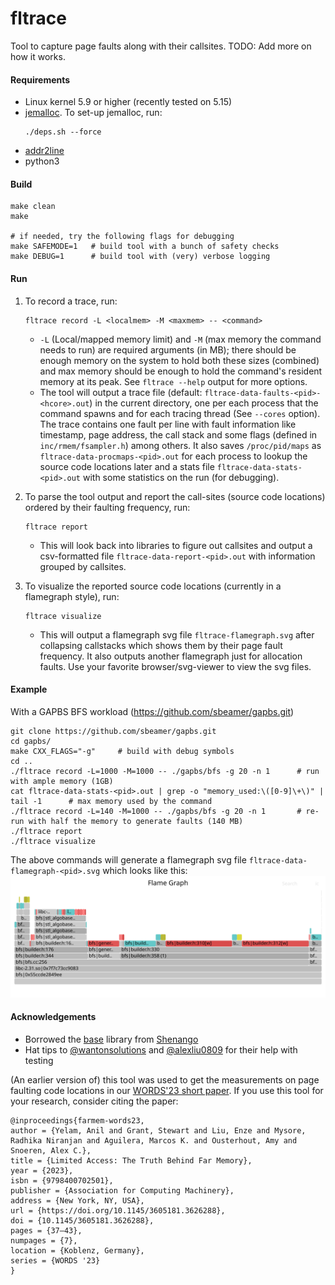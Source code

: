 # fltrace
Tool to capture page faults along with their callsites.
TODO: Add more on how it works.

#### Requirements
- Linux kernel 5.9 or higher (recently tested on 5.15)
- [jemalloc](https://github.com/jemalloc/jemalloc). To set-up jemalloc, run:
    ```
    ./deps.sh --force
    ```
-  [addr2line](https://man7.org/linux/man-pages/man1/addr2line.1.html)
- python3

#### Build
```
make clean
make

# if needed, try the following flags for debugging
make SAFEMODE=1   # build tool with a bunch of safety checks
make DEBUG=1      # build tool with (very) verbose logging
```

#### Run
1. To record a trace, run:
    ```
    fltrace record -L <localmem> -M <maxmem> -- <command>
    ```
    - `-L` (Local/mapped memory limit) and `-M` (max memory the command needs to run) are required arguments (in MB); there should be enough memory on the system to hold both these sizes (combined) and max memory should be enough to hold the command's resident memory at its peak. See `fltrace --help` output for more options.
    - The tool will output a trace file (default: `fltrace-data-faults-<pid>-<hcore>.out`) in the current directory, one per each process that the command spawns and for each tracing thread (See `--cores` option). The trace contains one fault per line with fault information like timestamp, page address, the call stack and some flags (defined in `inc/rmem/fsampler.h`) among others.  It also saves `/proc/pid/maps` as `fltrace-data-procmaps-<pid>.out` for each process to lookup the source code locations later and a stats file `fltrace-data-stats-<pid>.out` with some statistics on the run (for debugging). 

2. To parse the tool output and report the call-sites (source code locations) ordered by their faulting frequency, run:
    ```
    fltrace report
    ```
    - This will look back into libraries to figure out callsites and output a csv-formatted file `fltrace-data-report-<pid>.out` with information grouped by callsites.

3. To visualize the reported source code locations (currently in a 
flamegraph style), run:
    ```
    fltrace visualize
    ```
    - This will output a flamegraph svg file `fltrace-flamegraph.svg` after collapsing callstacks which shows them by their page fault frequency. It also outputs another flamegraph just for allocation faults. Use your favorite browser/svg-viewer to view the svg files.

#### Example
With a GAPBS BFS workload (https://github.com/sbeamer/gapbs.git) 
```
git clone https://github.com/sbeamer/gapbs.git
cd gapbs/
make CXX_FLAGS="-g"     # build with debug symbols
cd ..
./fltrace record -L=1000 -M=1000 -- ./gapbs/bfs -g 20 -n 1      # run with ample memory (1GB)
cat fltrace-data-stats-<pid>.out | grep -o "memory_used:\([0-9]\+\)" | tail -1      # max memory used by the command  
./fltrace record -L=140 -M=1000 -- ./gapbs/bfs -g 20 -n 1       # re-run with half the memory to generate faults (140 MB)
./fltrace report 
./fltrace visualize
```
The above commands will generate a flamegraph svg file `fltrace-data-flamegraph-<pid>.svg` which looks like this:
![flamegraph](./flamegraph-example.svg)


#### Acknowledgements
- Borrowed the [base](./base) library from [Shenango](https://github.com/shenango/shenango/tree/master/base)
- Hat tips to [@wantonsolutions](https://github.com/wantonsolutions) and [@alexliu0809](https://github.com/alexliu0809) for their help with testing

  
(An earlier version of) this tool was used to get the measurements on page faulting code locations in our [WORDS'23 short paper](https://cseweb.ucsd.edu/~snoeren/papers/eden-words23.pdf). If you use this tool for your research, consider citing the paper:
```
@inproceedings{farmem-words23,
author = {Yelam, Anil and Grant, Stewart and Liu, Enze and Mysore, Radhika Niranjan and Aguilera, Marcos K. and Ousterhout, Amy and Snoeren, Alex C.},
title = {Limited Access: The Truth Behind Far Memory},
year = {2023},
isbn = {9798400702501},
publisher = {Association for Computing Machinery},
address = {New York, NY, USA},
url = {https://doi.org/10.1145/3605181.3626288},
doi = {10.1145/3605181.3626288},
pages = {37–43},
numpages = {7},
location = {Koblenz, Germany},
series = {WORDS '23}
}
```